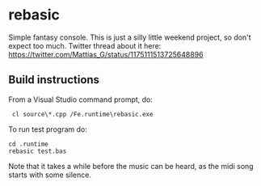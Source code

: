 # rebasic
Simple fantasy console. This is just a silly little weekend project, so don't expect too much. Twitter thread about it here: https://twitter.com/Mattias_G/status/1175111513725648896


Build instructions
------------------

From a Visual Studio command prompt, do:

     cl source\*.cpp /Fe.runtime\rebasic.exe
    
To run test program do:

    cd .runtime
    rebasic test.bas
    
Note that it takes a while before the music can be heard, as the midi song starts with some silence.

